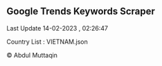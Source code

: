 

## Google Trends Keywords Scraper 
 
Last Update 14-02-2023 , 02:26:47

Country List :
VIETNAM.json



© Abdul Muttaqin 

